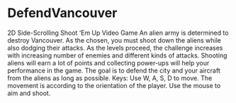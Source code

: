 # DefendVancouver
2D Side-Scrolling Shoot ‘Em Up Video Game
An alien army is determined to destroy Vancouver. As the chosen, you must shoot down the aliens while also dodging their attacks. 
As the levels proceed, the challenge increases with increasing number of enemies and different kinds of attacks. 
Shooting aliens will earn a lot of points and collecting power-ups will help your performance in the game. 
The goal is to defend the city and your aircraft from the aliens as long as possible. Keys: Use W, A, S, D to move. 
The movement is according to the orientation of the player. Use the mouse to aim and shoot.
